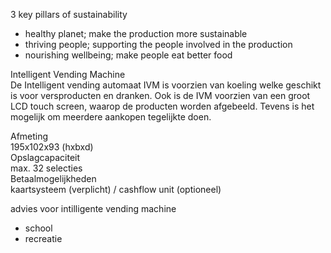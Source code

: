 3 key pillars of sustainability 

- healthy planet; make the production more sustainable   
- thriving people; supporting the people involved in the production   
- nourishing wellbeing; make people eat better food

Intelligent Vending Machine  
De Intelligent vending automaat IVM is voorzien van koeling welke geschikt is voor versproducten en dranken. Ook is de IVM voorzien van een groot LCD touch screen, waarop de producten worden afgebeeld. Tevens is het mogelijk om meerdere aankopen tegelijkte doen.

Afmeting  
195x102x93 (hxbxd)  
Opslagcapaciteit  
max. 32 selecties  
Betaalmogelijkheden  
kaartsysteem (verplicht) / cashflow unit (optioneel)

advies voor intilligente vending machine

- school  
- recreatie 

